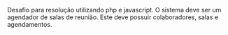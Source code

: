
Desafio para resolução utilizando php e javascript. O sistema deve ser um agendador de salas de reunião. Este deve possuir colaboradores, salas e agendamentos.
